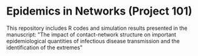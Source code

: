 # Epidemics in Networks (Project 101)
This repository includes R codes and simulation results presented in the manuscript: "The impact of contact-network structure on important epidemiological quantities of infectious disease transmission and the identification of the extremes"
